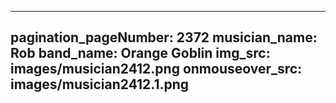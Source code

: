------
pagination_pageNumber: 2372
musician_name: Rob
band_name: Orange Goblin
img_src: images/musician2412.png
onmouseover_src: images/musician2412.1.png
------